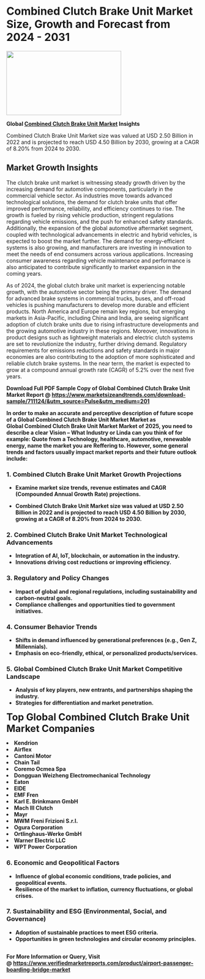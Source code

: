 <H1>Combined Clutch Brake Unit Market Size, Growth and Forecast from 2024 - 2031</H1><img class="aligncenter size-medium wp-image-584254" src="https://thirdeyenews.in/wp-content/uploads/2024/09/Global-Market-Research-300x168.jpeg" alt="" width="300" height="168" /><p><strong>Global&nbsp;<a href="https://www.marketsizeandtrends.com/download-sample/711124/&amp;utm_source=Pulse&amp;utm_medium=201">Combined Clutch Brake Unit Market</a> Insights</strong></p><p>Combined Clutch Brake Unit Market size was valued at USD 2.50 Billion in 2022 and is projected to reach USD 4.50 Billion by 2030, growing at a CAGR of 8.20% from 2024 to 2030.</p><p><h2>Market Growth Insights</h2> <p>The clutch brake unit market is witnessing steady growth driven by the increasing demand for automotive components, particularly in the commercial vehicle sector. As industries move towards advanced technological solutions, the demand for clutch brake units that offer improved performance, reliability, and efficiency continues to rise. The growth is fueled by rising vehicle production, stringent regulations regarding vehicle emissions, and the push for enhanced safety standards. Additionally, the expansion of the global automotive aftermarket segment, coupled with technological advancements in electric and hybrid vehicles, is expected to boost the market further. The demand for energy-efficient systems is also growing, and manufacturers are investing in innovation to meet the needs of end consumers across various applications. Increasing consumer awareness regarding vehicle maintenance and performance is also anticipated to contribute significantly to market expansion in the coming years.</p> <p><strong></strong></p> <p>As of 2024, the global clutch brake unit market is experiencing notable growth, with the automotive sector being the primary driver. The demand for advanced brake systems in commercial trucks, buses, and off-road vehicles is pushing manufacturers to develop more durable and efficient products. North America and Europe remain key regions, but emerging markets in Asia-Pacific, including China and India, are seeing significant adoption of clutch brake units due to rising infrastructure developments and the growing automotive industry in these regions. Moreover, innovations in product designs such as lightweight materials and electric clutch systems are set to revolutionize the industry, further driving demand. Regulatory requirements for emissions reductions and safety standards in major economies are also contributing to the adoption of more sophisticated and reliable clutch brake systems. In the near term, the market is expected to grow at a compound annual growth rate (CAGR) of 5.2% over the next five years.</p> <p><strong></p><p><span class=""><strong>Download Full PDF Sample Copy of Global Combined Clutch Brake Unit Market Report</strong> @ <a href="https://www.marketsizeandtrends.com/download-sample/711124/&amp;utm_source=Pulse&amp;utm_medium=201" target="_blank">https://www.marketsizeandtrends.com/download-sample/711124/&amp;utm_source=Pulse&amp;utm_medium=201</a></span></p><p>In order to make an accurate and perceptive description of future scope of a Global&nbsp;Combined Clutch Brake Unit Market Market as Global&nbsp;Combined Clutch Brake Unit Market Market of 2025, you need to describe a clear Vision &ndash; What Industry or Linda can you think of for example: Quote from a Technology, healthcare, automotive, renewable energy, name the market you are Reffering to. However, some general trends and factors usually impact market reports and their future outlook include:</p><h3>1.&nbsp;<strong>Combined Clutch Brake Unit Market Growth Projections</strong></h3><ul><li>Examine market size trends, revenue estimates and CAGR (Compounded Annual Growth Rate) projections.</li><li><p>Combined Clutch Brake Unit Market size was valued at USD 2.50 Billion in 2022 and is projected to reach USD 4.50 Billion by 2030, growing at a CAGR of 8.20% from 2024 to 2030.</p></li></ul><h3>2.&nbsp;<strong>Combined Clutch Brake Unit Market Technological Advancements</strong></h3><ul><li>Integration of AI, IoT, blockchain, or automation in the industry.</li><li>Innovations driving cost reductions or improving efficiency.</li></ul><h3>3.&nbsp;<strong>Regulatory and Policy Changes</strong></h3><ul><li>Impact of global and regional regulations, including sustainability and carbon-neutral goals.</li><li>Compliance challenges and opportunities tied to government initiatives.</li></ul><h3>4.&nbsp;<strong>Consumer Behavior Trends</strong></h3><ul><li>Shifts in demand influenced by generational preferences (e.g., Gen Z, Millennials).</li><li>Emphasis on eco-friendly, ethical, or personalized products/services.</li></ul><h3>5.&nbsp;<strong>Global Combined Clutch Brake Unit Market Competitive Landscape</strong></h3><ul><li>Analysis of key players, new entrants, and partnerships shaping the industry.</li><li>Strategies for differentiation and market penetration.</li></ul><p data-pm-slice="1 1 []"><span style="color: inherit; font-family: inherit; font-size: 25px;">Top Global Combined Clutch Brake Unit Market Companies</span></p><div class="" data-test-id=""><p><li>Kendrion</li><li> Airflex</li><li> Cantoni Motor</li><li> Chain Tail</li><li> Coremo Ocmea Spa</li><li> Dongguan Weizheng Electromechanical Technology</li><li> Eaton</li><li> EIDE</li><li> EMF Fren</li><li> Karl E. Brinkmann GmbH</li><li> Mach III Clutch</li><li> Mayr</li><li> MWM Freni Frizioni S.r.l.</li><li> Ogura Corporation</li><li> Ortlinghaus-Werke GmbH</li><li> Warner Electric LLC</li><li> WPT Power Corporation</li></p></div><h3>6.&nbsp;<strong>Economic and Geopolitical Factors</strong></h3><ul><li>Influence of global economic conditions, trade policies, and geopolitical events.</li><li>Resilience of the market to inflation, currency fluctuations, or global crises.</li></ul><h3>7.&nbsp;<strong>Sustainability and ESG (Environmental, Social, and Governance)</strong></h3><ul><li>Adoption of sustainable practices to meet ESG criteria.</li><li>Opportunities in green technologies and circular economy principles.</li></ul><h2><strong style="font-size: 14px;">For More Information or Query, Visit @&nbsp;</strong><a style="background-color: #ffffff; font-size: 14px;" href="https://www.marketsizeandtrends.com/report/combined-clutch-brake-unit-market/" target="_blank">https://www.verifiedmarketreports.com/product/airport-passenger-boarding-bridge-market</a></h2>